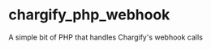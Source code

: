 chargify_php_webhook
====================

A simple bit of PHP that handles Chargify's webhook calls
